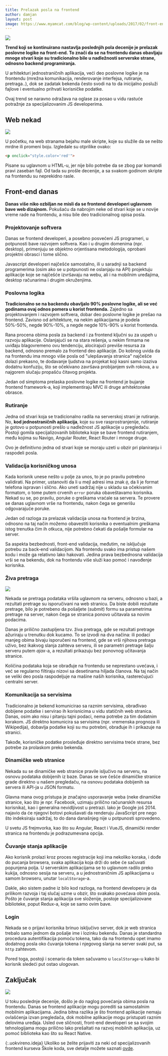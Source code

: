 ```yaml
---
title: Prelazak posla na frontend
author: damjan
layout: post
image: https://www.myamcat.com/blog/wp-content/uploads/2017/02/front-end-developer-wanted-illustration-e1487757289647.jpg
---
```


![]({{page.image}})

**Trend koji se kontinuirano nastavlja poslednjih pola decenije je prelazak poslovne logike na front-end. To znači da se na frontendu danas obavljaju mnoge stvari koje su tradicionalno bile u nadležnosti serverske strane, odnosno backend programiranja.**

U arhitekturi jednostraničnih aplikacija, veći deo poslovne logike je na frontendu (mrežna komunikacija, renderovanje interfejsa, rutiranje, pretraga..), dok se zadatak bekenda često svodi na to da inicijalno posluži fajlove i eventualno prihvati korisničke podatke. 

Ovaj trend se naravno odražava na oglase za posao u vidu rastuće potražnje za specijalizovanim JS developerima.

## Web nekad

![](/images/jezici/js-istorija.gif)

U početku, na web stranama bejahu male skripte, koje su služile da se nešto mrdne ili promeni boju. Izgledale su otprilike ovako:

```html
<p onclick="style.color='red'">
```

Pisane su uglavnom u HTML-u, jer nije bilo potrebe da se zbog par komandi pravi zaseban fajl. Od tada su prošle decenije, a sa svakom godinom skripte na frontendu su neprekidno rasle.

## Front-end danas

**Danas više niko ozbiljan ne misli da se frontend developeri uglavnom bave web dizajnom.** Pokušaću da nabrojim neke od stvari koje se u novije vreme rade na frontendu, a nisu bile deo tradicionalnog opisa posla.

### Projektovanje softvera

Danas se frontend developeri, a posebno posvećeni JS programeri, u potpunosti bave razvojem softvera. Kao i u drugim domenima (npr. desktop), primenjuju se objektno orjentisana metodologija, oprobani projektni obrasci i tome slično.

Javascript developeri najčešće samostalno, ili u saradnji sa backend programerima (osim ako se u potpunosti ne oslanjaju na API) projektuju aplikacije koje se najčešće izvršavaju na webu, ali i na mobilnim uređajima, desktop računarima i drugim okruženjima.

### Poslovna logika

**Tradicionalno se na backendu obavljalo 90% poslovne logike, ali se već godinama ovaj odnos pomera u korist frontenda.** Zajedno sa projektovanjem i razvojem softvera, dobar deo poslovne logike je prešao na frontend. Zavisno od arhitekture, na nekim aplikacijama je podela 50%-50%, negde 90%-10%, a negde negde 10%-90% u korist frontenda.

Rana procena obima posla za backend i za frontend ključni su za uspeh u razvoju aplikacije. Oslanjajući se na stara rešenja, u nekim firmama ne uviđaju blagovremeno ovu tendenciju, alocirajući previše resursa za backend, odnosno premalo za frontend deo aplikacije. Do kobnog uvida da na frontendu ima mnogo više posla od "ulepšavanja stranica" najčešće dolazi prekasno, te dodavanje ljudstva na projekat koji kasni samo izaziva dodatnu konfuziju, što se očekivano završava probijanjem svih rokova, a u najgorem slučaju propašću čitavog projekta.

Jedan od simptoma prelaska poslovne logike na frontend je bujanje frontend framework-a, koji implementiraju MVC ili druge arhitektonske obrasce.

### Rutiranje

Jedna od stvari koja se tradicionalno radila na serverskoj strani je rutiranje. No, **kod jednostraničnih aplikacija**, koje su sve rasprostranjenije, rutiranje je gotovo u potpunosti prešlo u nadležnost JS aplikacije u pregledaču. Postoji gomila specijalizovanih biblioteka koje se bave frontend rutiranjem, među kojima su Navigo, Angular Router, React Router i mnoge druge.

Ovo je definitivno jedna od stvari koje se moraju uzeti u obzir pri planiranju i raspodeli posla.

### Validacija korisničkog unosa

Kada korisnik unese nešto u polje za unos, to je po pravilu potrebno validirati. Na primer, ustanoviti da li u mejl adresi ima znak `@`, da li je format telefona ispravan i slično. Ako uneti sadržaj nije u skladu sa očekivanim formatom, o tome putem crvenih `error` poruka obaveštavamo korisnika. Nekad su se, po pravilu, poruke o greškama vraćale sa servera. Te provere se danas uglavnom vrše na frontendu, nakon čega se generišu odgovarajuće poruke. 

Jedan od razloga za prelazak validacija unosa na frontend je brzina, odnosno na taj način možemo obavestiti korisnika o eventualnim greškama istog trenutka čim ih otkuca, nije potrebno čekati da pošalje formular na server.

Sa aspekta bezbednosti, front-end validacija, međutim, ne isključuje potrebu za back-end validacijom. Na frontendu svako ima pristup našem kodu i može ga relativno lako hakovati. Jedina prava bezbednosna validacija vrši se na bekendu, dok na frontendu više služi kao pomoć i navođenje korisnika.

### Živa pretraga

![](https://1.bp.blogspot.com/-KfQabJKiXds/WPiJQvZCbxI/AAAAAAAAAe4/y3cguXDMjBgw1hQAubBIKWea9LQz1_6BACLcB/s1600/autocomplete-textbox-using-bootstrap-typehead-with-ajax-php-small.jpg)

Nekada se pretraga podataka vršila uglavnom na serveru, odnosno u bazi, a rezultati pretrage su isporučivani na web stranicu. Da biste dobili rezultate pretrage, bilo je potrebeno da pošaljete (*submit*) formu sa parametrima pretrage na server, nakon čega se stranica ponovo učitavala sa novim podacima.

Danas je prilično zastupljena tzv. živa pretraga, gde se rezultati pretrage ažuriraju u trenutku dok kucamo. To se izvodi na dva načina: ili podaci manjeg obima bivaju isporučeni na frontend, gde se vrši njihova pretraga uživo, bez ikakvog slanja zahteva serveru, ili se parametri pretrage šalju serveru putem *ajax*-a, a rezultati prikazuju bez ponovnog učitavanja stranice.

Količina podataka koja se obrađuje na frontendu se neprestano uvećava, i već se regularno filtiraju nizovi sa desetinama hiljada članova. Na taj način se veliki deo posla raspodeljuje na mašine naših korisnika, rasterećujući centralni server.

### Komunikacija sa servisima

Tradicionalno je bekend komunicirao sa raznim servisima, obrađivao dobijene podatke i servirao ih korisnicima u vidu statičnih web stranica. Danas, osim ako nisu i pitanju tajni podaci, nema potrebe za tim dodatnim korakom. JS direktno komunicira sa servisima (npr. vremenska prognoza ili Wikipedija), dobavlja podatke koji su mu potrebni, obrađuje ih i prikazuje na stranici.

Takođe, korisničke podatke prosleđuje direktno servisima treće strane, bez potrebe za prolaskom preko bekenda.

### Dinamičke web stranice

Nekada su se dinamičke web stranice pravile isljučivo na serveru, na osnovu podataka dobijenih iz baze. Danas se sve češće dinamičke stranice grade direktno u našem pregledaču, na osnovu podataka dobijenih sa servera ili API-ja u JSON formatu. 

Glavna mana ovog pristupa je značajno usporavanje weba (neke dinamičke stranice, kao što je npr. Facebook, uzimaju prilično računarskih resursa korisnika), kao i generalna nevidljivost u pretrazi. Iako je Google još 2014. najavio da će njegovi botovi pokušavati da renderuju JavaScript pre nego što indeksiraju sadržaj, to do dana današnjeg nije u potpunosti sprovedeno.

U svetu JS frejmvorka, kao što su Angular, React i VueJS, dinamički render stranica na frontendu je podrazumevana opcija.

### Čuvanje stanja aplikacije

Ako korisnik prolazi kroz proces registracije koji ima nekoliko koraka, i dođe do pucanja browsera, svaka aplikacija koja drži do sebe će sačuvati popunjena polja. U serverskim aplikacijama se to uglavnom radilo preko kukija, odnosno sesija na serveru, a u jednostraničnim JS aplikacijama u samom browseru, unutar `localStorage`-a.

Dakle, ako sistem padne iz bilo kod razloga, na frontend developeru je da prilikom razvoja i taj slučaj uzme u obzir, što svakako povećava obim posla. Pošto je čuvanje stanja aplikacija sve složenije, postoje specijalizovane biblioteke, poput Redux-a, koje se samo ovim bave.

### Login

Nekada se o prijavi korisnika brinuo isključivo server, dok je web stranica trebalo samo jednom da pošalje ime i lozinku bekendu. Danas je standardna procedura autentifikacija pomoću tokena, tako da na frontendu opet imamo dodatnog posla oko čuvanja tokena i njegovog slanja na server svaki put, sa `http` zahtevom.

Pored toga, postoji i scenario da token sačuvamo u `localStorage`-u kako bi korisnik sledeći put ostao ulogovan.

## Zaključak

![](http://www.quytech.com/img/reactnativeapp.jpg)

U toku poslednje decenije, došlo je do naglog povećanja obima posla na frontendu. Danas se frontend aplikacije mogu porediti sa samostalnim mobilnim aplikacijama. Jedina bitna razlika je što frontend aplikacije nemaju ovlašćenja izvan pregledača, dok mobilne aplikacije mogu pristupati raznim delovima uređaja. Usled ove sličnosti, front-end developeri se sa svojim tehnologijama mogu prilično lako prešaltati na razvoj mobilnih aplikacija, uz pomoć biblioteka kao što su React Native.

{:.uokvireno.ideja}
Ukoliko se želite prijaviti za neki od specijalizovanih frontend kurseva Škole koda, sve detalje možete saznati [ovde](/upis-u-toku).